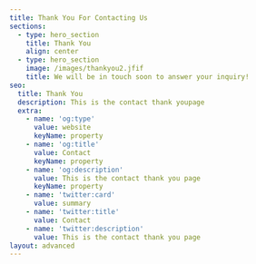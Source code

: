 ```yaml
---
title: Thank You For Contacting Us
sections:
  - type: hero_section
    title: Thank You
    align: center
  - type: hero_section
    image: /images/thankyou2.jfif
    title: We will be in touch soon to answer your inquiry!
seo:
  title: Thank You
  description: This is the contact thank youpage
  extra:
    - name: 'og:type'
      value: website
      keyName: property
    - name: 'og:title'
      value: Contact
      keyName: property
    - name: 'og:description'
      value: This is the contact thank you page
      keyName: property
    - name: 'twitter:card'
      value: summary
    - name: 'twitter:title'
      value: Contact
    - name: 'twitter:description'
      value: This is the contact thank you page
layout: advanced
---
```

